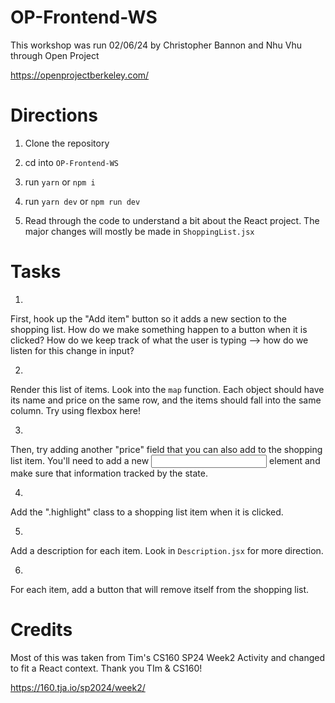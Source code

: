 # OP-Frontend-WS

This workshop was run 02/06/24 by Christopher Bannon and Nhu Vhu through Open Project 

https://openprojectberkeley.com/


# Directions

1. Clone the repository

2. cd into `OP-Frontend-WS`

3. run `yarn` or `npm i`

4. run `yarn dev` or `npm run dev`

5. Read through the code to understand a bit about the React project. The major changes will mostly be made in `ShoppingList.jsx`

# Tasks

1.
First, hook up the "Add item" button so it adds a new section to the shopping list.
How do we make something happen to a button when it is clicked? How do we keep track of
what the user is typing --> how do we listen for this change in input?

2.
Render this list of items. Look into the `map` function. Each object should have its name and price on the same row, and the items should fall into the same column. Try using flexbox here!

3.
Then, try adding another "price" field that you can also add to the shopping list item.
You'll need to add a new <input> element and make sure that information tracked by the state.

4.
Add the ".highlight" class to a shopping list item when it is clicked.

5.
Add a description for each item. Look in `Description.jsx` for more direction.

6.
For each item, add a button that will remove itself from the shopping list.

# Credits

Most of this was taken from Tim's CS160 SP24 Week2 Activity and changed to fit a React context. Thank you TIm & CS160!

https://160.tja.io/sp2024/week2/
